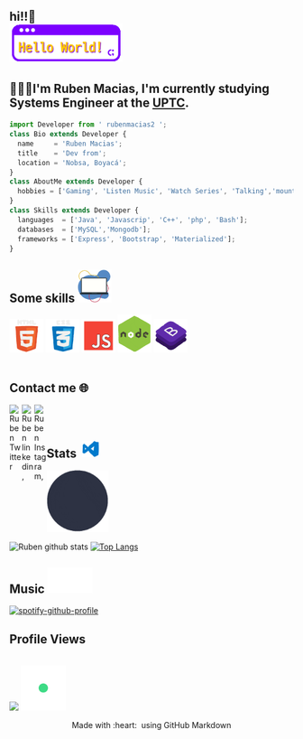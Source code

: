
## hi!!:wave:<br><img alt="wave" src="https://github.com/rubenmacias2/rubenmacias2/blob/main/files/hello-world.gif" width="200"><br>
## 👨🏻‍💻I'm Ruben Macias, I'm currently studying Systems Engineer at the [UPTC](http://www.uptc.edu.co/).


```js
import Developer from ' rubenmacias2 ';
class Bio extends Developer {
  name     = 'Ruben Macias';
  title    = 'Dev from';
  location = 'Nobsa, Boyacá';
}
class AboutMe extends Developer {
  hobbies = ['Gaming', 'Listen Music', 'Watch Series', 'Talking','mountain Bike']; 
}
class Skills extends Developer {
  languages  = ['Java', 'Javascrip', 'C++', 'php', 'Bash'];
  databases  = ['MySQL','Mongodb'];
  frameworks = ['Express', 'Bootstrap', 'Materialized'];
}
```

<h2> Some skills <img alt="wave" src="https://github.com/rubenmacias2/rubenmacias2/blob/main/files/pc-dev.gif" width="60"></h2>

<div>
  <a><img alt="wave" src="https://github.com/rubenmacias2/rubenmacias2/blob/main/files/html5.gif" width="60"></a>
  <a><img alt="wave" src="https://github.com/rubenmacias2/rubenmacias2/blob/main/files/css.gif" width="60"></a>
  <a><img alt="wave" src="https://github.com/rubenmacias2/rubenmacias2/blob/main/files/js.gif" width="60"></a>
  <a><img alt="wave" src="https://github.com/rubenmacias2/rubenmacias2/blob/main/files/node.gif" width="60"></a>
  <a><img alt="wave" src="https://github.com/rubenmacias2/rubenmacias2/blob/main/files/bootstrap.gif" width="60"></a>
</div><br>

<h2>  Contact me 🌐 </h2>

<a href="https:https://twitter.com/rubenmacias2">
  <img align="left" alt="Ruben Twitter" width="22px" src="https://user-images.githubusercontent.com/57324758/109565746-e9c88f00-7ab0-11eb-8a59-3599ca53d8c0.png" />
</a>

<a href="https://www.linkedin.com/in/ruben-macias-socha-205111205/">
  <img align="left" alt="Ruben linkedin," width="22px" src="https://user-images.githubusercontent.com/57324758/109566122-6ce9e500-7ab1-11eb-859c-718023da8360.png" />
</a>

<a href="https://www.instagram.com/rubenmaciash/">
  <img align="left" alt="Ruben Instagram," width="22px" src="https://user-images.githubusercontent.com/57324758/109564522-2e532b00-7aaf-11eb-9bc6-ba77f6fc5963.png" />
</a>
<br><br>

<h2>  Stats &nbsp;<img alt="wave" src="https://github.com/rubenmacias2/rubenmacias2/blob/main/files/visual.gif" width="30"></h2>
<a><img alt="wave" src="https://github.com/rubenmacias2/rubenmacias2/blob/main/files/calm.gif" width="110"></a>

![Ruben github stats](https://github-readme-stats.vercel.app/api?username=rubenmacias2&show_icons=true&title_color=fff&icon_color=79ff97&text_color=9f9f9f&bg_color=151515)
[![Top Langs](https://github-readme-stats.vercel.app/api/top-langs/?username=rubenmacias2&layout=compact&title_color=fff&icon_color=79ff97&text_color=9f9f9f&bg_color=151515)](https://github.com/anuraghazra/github-readme-stats)<br>


<h2> Music <a><img alt="wave" src="https://github.com/rubenmacias2/rubenmacias2/blob/main/files/note-music.gif" width="80"></a></h2>

[![spotify-github-profile](https://spotify-github-profile.vercel.app/api/view?uid=12136479795&cover_image=true&theme=novatorem)](https://spotify-github-profile.vercel.app/api/view?uid=12136479795&redirect=true)


 <h2> Profile Views </h2> <br>
 <div>
    <img src="https://profile-counter.glitch.me/rubenmacias2/count.svg" />
    <a><img alt="wave" src="https://github.com/rubenmacias2/rubenmacias2/blob/main/files/love.gif" width="80"></a>
</div>
<p align="center">
  Made with :heart: &nbsp;using GitHub Markdown
</p>

